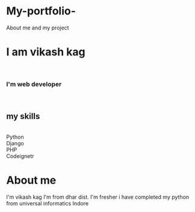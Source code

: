# My-portfolio-
About me and my project 
<h1>I am  vikash kag</h1> <br>
<h3> I'm  web developer</h3><br>
<h2>my skills </h2><br>
<ht> Python </ht><br>
<ht> Django</ht><br>
<ht> PHP </ht><br>
<ht> Codeignetr </ht><br>
<h1> About me </h1>
<p>I'm vikash kag I'm from dhar dist. I'm fresher i have completed my python from universal informatics Indore </p>
